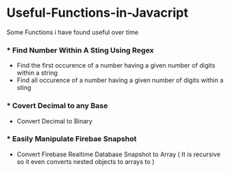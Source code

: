 # Useful-Functions-in-Javacript
Some Functions i have found useful over time

### * Find Number Within A Sting Using Regex
- Find the first occurence of a number having a given number of digits within a string 
- Find all occurence of a number having a given number of digits within a sting

### * Covert Decimal to any Base
- Convert Decimal to Binary

### * Easily Manipulate Firebae Snapshot
- Convert Firebase Realtime Database Snapshot to Array (
    It is recursive so it even converts nested objects to arrays to
 )
